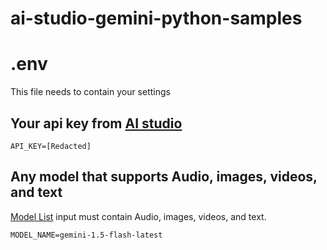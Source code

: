 # ai-studio-gemini-python-samples

# .env 

This file needs to contain your settings

## Your api key from [AI studio](https://aistudio.google.com/app/apikey)

    API_KEY=[Redacted]

## Any model that supports Audio, images, videos, and text

[Model List](https://ai.google.dev/gemini-api/docs/models/gemini) input must contain Audio, images, videos, and text.

    MODEL_NAME=gemini-1.5-flash-latest

